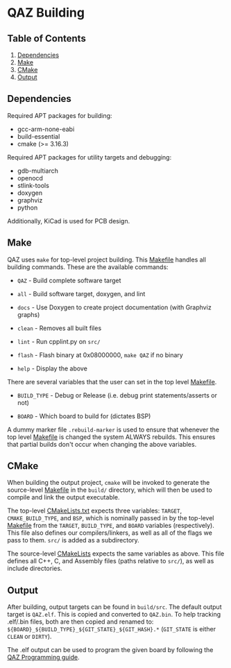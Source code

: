 # **QAZ Building**

## **Table of Contents**

1. [Dependencies](#dependencies)
1. [Make](#make)
1. [CMake](#cmake)
1. [Output](#output)

## **Dependencies**

Required APT packages for building:
- gcc-arm-none-eabi
- build-essential
- cmake (>= 3.16.3)

Required APT packages for utility targets and debugging:
- gdb-multiarch
- openocd
- stlink-tools
- doxygen
- graphviz
- python

Additionally, KiCad is used for PCB design.

## **Make**

QAZ uses `make` for top-level project building. This [Makefile](../../Makefile) handles all
building commands. These are the available commands:

- `QAZ` - Build complete software target

- `all` - Build software target, doxygen, and lint

- `docs` - Use Doxygen to create project documentation (with Graphviz graphs)

- `clean` - Removes all built files

- `lint` - Run cpplint.py on `src/`

- `flash` - Flash binary at 0x08000000, `make QAZ` if no binary

- `help` - Display the above

There are several variables that the user can set in the top level
[Makefile](../../Makefile).

- `BUILD_TYPE` - Debug or Release (i.e. debug print statements/asserts or not)

- `BOARD` - Which board to build for (dictates BSP)

A dummy marker file `.rebuild-marker` is used to ensure that whenever the top level
[Makefile](../../Makefile) is changed the system ALWAYS rebuilds. This ensures that partial
builds don't occur when changing the above variables.

## **CMake**

When building the output project, `cmake` will be invoked to generate the source-level
[Makefile](../../Makefile) in the `build/` directory, which will then be used to compile and
link the output executable.

The top-level [CMakeLists.txt](../../CMakeLists.txt) expects three variables: `TARGET`,
`CMAKE_BUILD_TYPE`, and `BSP`, which is nominally passed in by the top-level [Makefile](Makefile)
from the `TARGET`, `BUILD_TYPE`, and `BOARD` variables (respectively). This file also defines our
compilers/linkers, as well as all of the flags we pass to them. `src/` is added as a subdirectory.

The source-level [CMakeLists](../../src/CMakeLists.txt) expects the same variables as above. This
file defines all C++, C, and Assembly files (paths relative to `src/`), as well as include
directories.

## **Output**

After building, output targets can be found in `build/src`. The default output target is `QAZ.elf`.
This is copied and converted to `QAZ.bin`. To help tracking .elf/.bin files, both are then copied
and renamed to: `${BOARD}_${BUILD_TYPE}_${GIT_STATE}_${GIT_HASH}.*` (`GIT_STATE` is either
`CLEAN` or `DIRTY`).

The .elf output can be used to program the given board by following the
[QAZ Programming guide](Programming.md).